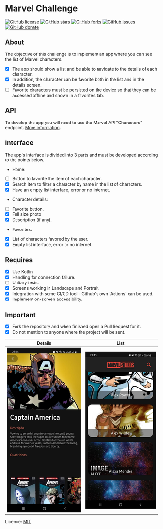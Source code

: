 # Marvel Challenge

[![GitHub license](https://img.shields.io/github/license/clcmo/marvel-challenge?style=for-the-badge)](https://github.com/clcmo/marvel-challenge)
[![GitHub stars](https://img.shields.io/github/stars/clcmo/marvel-challenge?style=for-the-badge)](https://github.com/clcmo/marvel-challenge/stargazers)
[![GitHub forks](https://img.shields.io/github/forks/clcmo/marvel-challenge?style=for-the-badge)](https://github.com/clcmo/marvel-challenge/network)
[![GitHub issues](https://img.shields.io/github/issues/clcmo/marvel-challenge?style=for-the-badge)](https://github.com/clcmo/marvel-challenge/issues)
[![GitHub donate](https://img.shields.io/github/sponsors/clcmo?color=pink&style=for-the-badge)](https://github.com/sponsors/clcmo)

## About

The objective of this challenge is to implement an app where you can see the list of Marvel characters.

- [x] The app should show a list and be able to navigate to the details of each character.
- [x] In addition, the character can be favorite both in the list and in the details screen.
- [ ] Favorite characters must be persisted on the device so that they can be accessed offline and shown in a favorites tab.

## API

To develop the app you will need to use the Marvel API "Characters" endpoint.
[More information](https://developer.marvel.com/docs).

## Interface

The app's interface is divided into 3 parts and must be developed according to the points below.

- Home:

- [ ] Button to favorite the item of each character.
- [x] Search item to filter a character by name in the list of characters.
- [x] Have an empty list interface, error or no internet.

- Character details:

- [ ] Favorite button.
- [x] Full size photo
- [x] Description (if any).

- Favorites:

- [x] List of characters favored by the user.
- [x] Empty list interface, error or no internet.

## Requires

- [x] Use Kotlin
- [x] Handling for connection failure.
- [ ] Unitary tests.
- [x] Screens working in Landscape and Portrait.
- [x] Integration with some CI/CD tool - Github's own 'Actions' can be used.
- [x] Implement on-screen accessibility.

## Important

- [x] Fork the repository and when finished open a Pull Request for it.
- [x] Do not mention to anyone where the project will be sent.

| Details | List |
| ------- | ---- |
| ![Screenshot Details](https://github.com/clcmo/marvel-challenge/blob/main/docs/images/DetailsCharacter.jpeg?raw=true) | ![Screenshot List](https://github.com/clcmo/marvel-challenge/blob/main/docs/images/ListCharacters.jpeg?raw=true) | 

Licence: [MIT](LICENSE)
